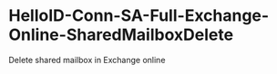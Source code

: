 # HelloID-Conn-SA-Full-Exchange-Online-SharedMailboxDelete
Delete shared mailbox in Exchange online
